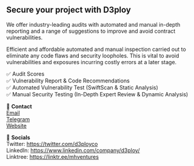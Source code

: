 <h2>Secure your project with D3ploy</h2>

We offer industry-leading audits with automated and manual in-depth reporting and a range of suggestions to improve and avoid contract vulnerabilities.<br>

Efficient and affordable automated and manual inspection carried out to eliminate any code flaws and security loopholes. This is vital to avoid vulnerabilities and exposures incurring costly errors at a later stage.<br>

✅ Audit Scores<br>
✅ Vulnerability Report & Code Recommendations<br>
✅ Automated Vulnerability Test (SwiftScan & Static Analysis)<br>
✅ Manual Security Testing (In-Depth Expert Review & Dynamic Analysis)<br>

📱 <b>Contact</b><br>
<a href="mailto:nick@d3ploy.io">Email</a><br>
<a href="https://t.me/nj1616">Telegram</a><br>
<a href="https://www.d3ploy.co/">Website</a><br>

🔔 <b>Socials</b><br>
Twitter: https://twitter.com/d3ployco<br>
LinkedIn: https://www.linkedin.com/company/d3ploy/<br>
Linktree: https://linktr.ee/mhventures
